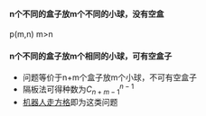 #### n个不同的盒子放m个不同的小球，没有空盒
p(m,n)  m>n

#### n个不同的盒子放m个相同的小球，可有空盒子
+ 问题等价于n+m个盒子放m个小球，不可有空盒子
+ 隔板法可得种数为$C_{n+m-1}^{n-1}$
+ [机器人走方格](https://vjudge.net/contest/244699#problem/B)即为这类问题

